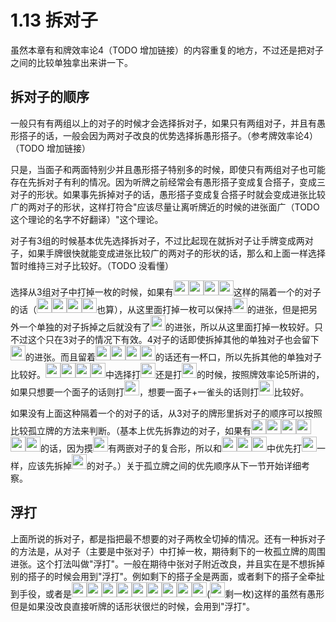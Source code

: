 # 1.13 拆对子

虽然本章有和牌效率论4（TODO 增加链接）的内容重复的地方，不过还是把对子之间的比较单独拿出来讲一下。

## 拆对子的顺序

一般只有有两组以上的对子的时候才会选择拆对子，如果只有两组对子，并且有愚形搭子的话，一般会因为两对子改良的优势选择拆愚形搭子。（参考牌效率论4）（TODO 增加链接）

只是，当面子和两面特别少并且愚形搭子特别多的时候，即使只有两组对子也可能存在先拆对子有利的情况。因为听牌之前经常会有愚形搭子变成复合搭子，变成三对子的形状。如果事先拆掉对子的话，愚形搭子变成复合搭子时就会变成进张比较广的两对子的形状，这样打符合"应该尽量让离听牌近的时候的进张面广（TODO 这个理论的名字不好翻译）"这个理论。

对子有3组的时候基本优先选择拆对子，不过比起现在就拆对子让手牌变成两对子，如果手牌很快就能变成进张比较广的两对子的形状的话，那么和上面一样选择暂时维持三对子比较好。（TODO 没看懂）

选择从3组对子中打掉一枚的时候，如果有<img src='https://raw.githubusercontent.com/matsumatsu233/mahjong-pai-converter/master/sources/mj-tactics/2m.gif' height='24px'><img src='https://raw.githubusercontent.com/matsumatsu233/mahjong-pai-converter/master/sources/mj-tactics/2m.gif' height='24px'><img src='https://raw.githubusercontent.com/matsumatsu233/mahjong-pai-converter/master/sources/mj-tactics/4m.gif' height='24px'><img src='https://raw.githubusercontent.com/matsumatsu233/mahjong-pai-converter/master/sources/mj-tactics/4m.gif' height='24px'>这样的隔着一个的对子的话（<img src='https://raw.githubusercontent.com/matsumatsu233/mahjong-pai-converter/master/sources/mj-tactics/1m.gif' height='24px'><img src='https://raw.githubusercontent.com/matsumatsu233/mahjong-pai-converter/master/sources/mj-tactics/1m.gif' height='24px'><img src='https://raw.githubusercontent.com/matsumatsu233/mahjong-pai-converter/master/sources/mj-tactics/2m.gif' height='24px'><img src='https://raw.githubusercontent.com/matsumatsu233/mahjong-pai-converter/master/sources/mj-tactics/2m.gif' height='24px'>也算），从这里面打掉一枚可以保持<img src='https://raw.githubusercontent.com/matsumatsu233/mahjong-pai-converter/master/sources/mj-tactics/3m.gif' height='24px'>的进张，但是把另外一个单独的对子拆掉之后就没有了<img src='https://raw.githubusercontent.com/matsumatsu233/mahjong-pai-converter/master/sources/mj-tactics/3m.gif' height='24px'>的进张，所以从这里面打掉一枚较好。只不过这个只在3对子的情况下有效。4对子的话即使拆掉其他的单独对子也会留下<img src='https://raw.githubusercontent.com/matsumatsu233/mahjong-pai-converter/master/sources/mj-tactics/3m.gif' height='24px'>的进张。而且留着<img src='https://raw.githubusercontent.com/matsumatsu233/mahjong-pai-converter/master/sources/mj-tactics/2m.gif' height='24px'><img src='https://raw.githubusercontent.com/matsumatsu233/mahjong-pai-converter/master/sources/mj-tactics/2m.gif' height='24px'><img src='https://raw.githubusercontent.com/matsumatsu233/mahjong-pai-converter/master/sources/mj-tactics/4m.gif' height='24px'><img src='https://raw.githubusercontent.com/matsumatsu233/mahjong-pai-converter/master/sources/mj-tactics/4m.gif' height='24px'>的话还有一杯口，所以先拆其他的单独对子比较好。<img src='https://raw.githubusercontent.com/matsumatsu233/mahjong-pai-converter/master/sources/mj-tactics/2m.gif' height='24px'><img src='https://raw.githubusercontent.com/matsumatsu233/mahjong-pai-converter/master/sources/mj-tactics/2m.gif' height='24px'><img src='https://raw.githubusercontent.com/matsumatsu233/mahjong-pai-converter/master/sources/mj-tactics/4m.gif' height='24px'><img src='https://raw.githubusercontent.com/matsumatsu233/mahjong-pai-converter/master/sources/mj-tactics/4m.gif' height='24px'>中选择打<img src='https://raw.githubusercontent.com/matsumatsu233/mahjong-pai-converter/master/sources/mj-tactics/2m.gif' height='24px'>还是打<img src='https://raw.githubusercontent.com/matsumatsu233/mahjong-pai-converter/master/sources/mj-tactics/4m.gif' height='24px'>的时候，按照牌效率论5所讲的，如果只想要一个面子的话则打<img src='https://raw.githubusercontent.com/matsumatsu233/mahjong-pai-converter/master/sources/mj-tactics/2m.gif' height='24px'>，想要一面子+一雀头的话则打<img src='https://raw.githubusercontent.com/matsumatsu233/mahjong-pai-converter/master/sources/mj-tactics/4m.gif' height='24px'>比较好。

如果没有上面这种隔着一个的对子的话，从3对子的牌形里拆对子的顺序可以按照比较孤立牌的方法来判断。（基本上优先拆靠边的对子，如果有<img src='https://raw.githubusercontent.com/matsumatsu233/mahjong-pai-converter/master/sources/mj-tactics/1m.gif' height='24px'><img src='https://raw.githubusercontent.com/matsumatsu233/mahjong-pai-converter/master/sources/mj-tactics/1m.gif' height='24px'><img src='https://raw.githubusercontent.com/matsumatsu233/mahjong-pai-converter/master/sources/mj-tactics/5m.gif' height='24px'><img src='https://raw.githubusercontent.com/matsumatsu233/mahjong-pai-converter/master/sources/mj-tactics/5m.gif' height='24px'><img src='https://raw.githubusercontent.com/matsumatsu233/mahjong-pai-converter/master/sources/mj-tactics/1p.gif' height='24px'><img src='https://raw.githubusercontent.com/matsumatsu233/mahjong-pai-converter/master/sources/mj-tactics/1p.gif' height='24px'>的话，因为摸<img src='https://raw.githubusercontent.com/matsumatsu233/mahjong-pai-converter/master/sources/mj-tactics/3m.gif' height='24px'>有两嵌对子的复合形，所以和<img src='https://raw.githubusercontent.com/matsumatsu233/mahjong-pai-converter/master/sources/mj-tactics/1m.gif' height='24px'><img src='https://raw.githubusercontent.com/matsumatsu233/mahjong-pai-converter/master/sources/mj-tactics/5m.gif' height='24px'><img src='https://raw.githubusercontent.com/matsumatsu233/mahjong-pai-converter/master/sources/mj-tactics/1p.gif' height='24px'>中优先打<img src='https://raw.githubusercontent.com/matsumatsu233/mahjong-pai-converter/master/sources/mj-tactics/1p.gif' height='24px'>一样，应该先拆掉<img src='https://raw.githubusercontent.com/matsumatsu233/mahjong-pai-converter/master/sources/mj-tactics/1p.gif' height='24px'>的对子。）关于孤立牌之间的优先顺序从下一节开始详细考察。

## 浮打

上面所说的拆对子，都是指把最不想要的对子两枚全切掉的情况。还有一种拆对子的方法是，从对子（主要是中张对子）中打掉一枚，期待剩下的一枚孤立牌的周围进张。这个打法叫做"浮打"。一般在期待中张对子附近改良，并且实在是不想拆掉别的搭子的时候会用到"浮打"。例如剩下的搭子全是两面，或者剩下的搭子全牵扯到手役，或者是<img src='https://raw.githubusercontent.com/matsumatsu233/mahjong-pai-converter/master/sources/mj-tactics/1m.gif' height='24px'><img src='https://raw.githubusercontent.com/matsumatsu233/mahjong-pai-converter/master/sources/mj-tactics/1m.gif' height='24px'><img src='https://raw.githubusercontent.com/matsumatsu233/mahjong-pai-converter/master/sources/mj-tactics/7m.gif' height='24px'><img src='https://raw.githubusercontent.com/matsumatsu233/mahjong-pai-converter/master/sources/mj-tactics/9m.gif' height='24px'><img src='https://raw.githubusercontent.com/matsumatsu233/mahjong-pai-converter/master/sources/mj-tactics/7s.gif' height='24px'><img src='https://raw.githubusercontent.com/matsumatsu233/mahjong-pai-converter/master/sources/mj-tactics/7s.gif' height='24px'><img src='https://raw.githubusercontent.com/matsumatsu233/mahjong-pai-converter/master/sources/mj-tactics/7s.gif' height='24px'><img src='https://raw.githubusercontent.com/matsumatsu233/mahjong-pai-converter/master/sources/mj-tactics/8s.gif' height='24px'><img src='https://raw.githubusercontent.com/matsumatsu233/mahjong-pai-converter/master/sources/mj-tactics/9s.gif' height='24px'>(<img src='https://raw.githubusercontent.com/matsumatsu233/mahjong-pai-converter/master/sources/mj-tactics/1m.gif' height='24px'>剩一枚)这样的虽然有愚形但是如果没改良直接听牌的话形状很烂的时候，会用到"浮打"。